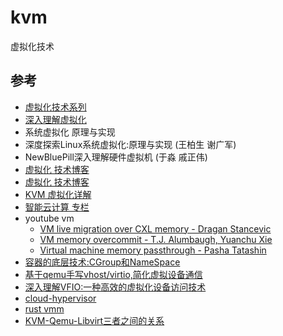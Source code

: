 # kvm

虚拟化技术

## 参考

- [虚拟化技术系列](https://zhuanlan.zhihu.com/p/93289632)
- [深入理解虚拟化](https://zhuanlan.zhihu.com/p/441287815)
- 系统虚拟化 原理与实现
- 深度探索Linux系统虚拟化:原理与实现 (王柏生  谢广军) 
- NewBluePill深入理解硬件虚拟机 (于淼  戚正伟)
- [虚拟化 技术博客](https://github.com/zhangjaycee/real_tech/wiki/virtualcatalog)
- [虚拟化 技术博客](https://www.junmajinlong.com/tags/Virtualization/)
- [KVM 虚拟化详解](https://zhuanlan.zhihu.com/p/105499858)
- [智能云计算 专栏](https://www.zhihu.com/column/c_1187367200796606464)
- youtube vm
  - [VM live migration over CXL memory - Dragan Stancevic](https://www.youtube.com/watch?v=8glo1KUQrlY&list=PLbzoR-pLrL6rlmdpJ3-oMgU_zxc1wAhjS&index=10&pp=iAQB)
  - [VM memory overcommit - T.J. Alumbaugh, Yuanchu Xie](https://www.youtube.com/watch?v=K5QS7MtAMzw&list=PLbzoR-pLrL6rlmdpJ3-oMgU_zxc1wAhjS&index=12)
  - [Virtual machine memory passthrough - Pasha Tatashin](https://www.youtube.com/watch?v=MhPDLF8g3f0&list=PLbzoR-pLrL6rlmdpJ3-oMgU_zxc1wAhjS&index=38&pp=iAQB)
- [容器的底层技术:CGroup和NameSpace](https://zhuanlan.zhihu.com/p/690639138)
- [基于qemu手写vhost/virtio,简化虚拟设备通信](https://zhuanlan.zhihu.com/p/689616659)
- [深入理解VFIO:一种高效的虚拟化设备访问技术](https://zhuanlan.zhihu.com/p/689107103)
- [cloud-hypervisor](https://github.com/cloud-hypervisor/cloud-hypervisor)
- [rust vmm](https://github.com/rust-vmm/community)
- [KVM-Qemu-Libvirt三者之间的关系](https://hsinin.github.io/2017/01/16/KVM-Qemu-Libvirt%E4%B8%89%E8%80%85%E4%B9%8B%E9%97%B4%E7%9A%84%E5%85%B3%E7%B3%BB/)